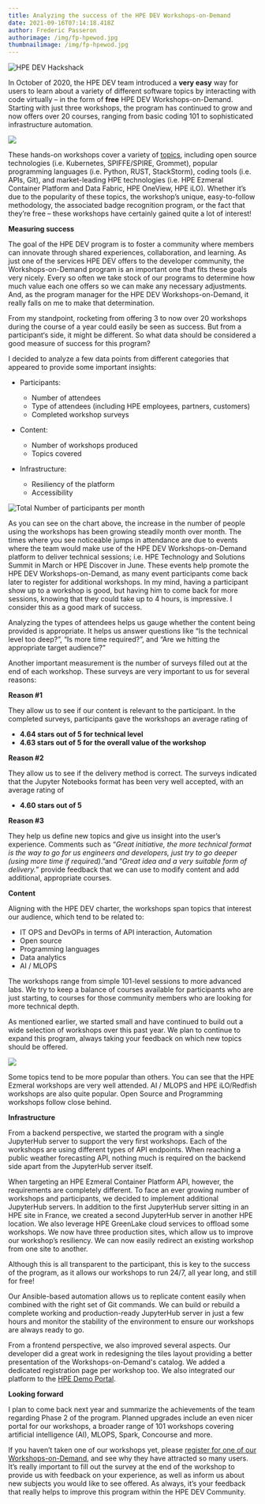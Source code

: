 ```yaml
---
title: Analyzing the success of the HPE DEV Workshops-on-Demand
date: 2021-09-16T07:14:18.418Z
author: Frederic Passeron
authorimage: /img/fp-hpewod.jpg
thumbnailimage: /img/fp-hpewod.jpg
---
```

![](/img/wodanalysisblog1.png "HPE DEV Hackshack")

In October of 2020, the HPE DEV team introduced a **very easy** way for users to learn about a variety of different software topics by interacting with code virtually – in the form of **free** HPE DEV Workshops-on-Demand. Starting with just three workshops, the program has continued to grow and now offers over 20 courses, ranging from basic coding 101 to sophisticated infrastructure automation.

![](/img/wodanalysisblog2.png)

These hands-on workshops cover a variety of [topics](https://hackshack.hpedev.io/workshops), including open source technologies (i.e. Kubernetes, SPIFFE/SPIRE, Grommet), popular programming languages (i.e. Python, RUST, StackStorm), coding tools (i.e. APIs, Git), and market-leading HPE technologies (i.e. HPE Ezmeral Container Platform and Data Fabric, HPE OneView, HPE iLO). Whether it’s due to the popularity of these topics, the workshop’s unique, easy-to-follow methodology, the associated badge recognition program, or the fact that they’re free – these workshops have certainly gained quite a lot of interest!

**Measuring success**

The goal of the HPE DEV program is to foster a community where members can innovate through shared experiences, collaboration, and learning. As just one of the services HPE DEV offers to the developer community, the Workshops-on-Demand program is an important one that fits these goals very nicely. Every so often we take stock of our programs to determine how much value each one offers so we can make any necessary adjustments. And, as the program manager for the HPE DEV Workshops-on-Demand, it really falls on me to make that determination.

From my standpoint, rocketing from offering 3 to now over 20 workshops during the course of a year could easily be seen as success. But from a participant‘s side, it might be different. So what data should be considered a good measure of success for this program?

I decided to analyze a few data points from different categories that appeared to provide some important insights:

* Participants:

  * Number of attendees
  * Type of attendees (including HPE employees, partners, customers)
  * Completed workshop surveys
* Content:

  * Number of workshops produced
  * Topics covered
* Infrastructure:

  * Resiliency of the platform
  * Accessibility

![](/img/wodanalysisblog3.png "Total Number of participants per month")

As you can see on the chart above, the increase in the number of people using the workshops has been growing steadily month over month. The times where you see noticeable jumps in attendance are due to events where the team would make use of the HPE DEV Workshops-on-Demand platform to deliver technical sessions; i.e. HPE Technology and Solutions Summit in March or HPE Discover in June. These events help promote the HPE DEV Workshops-on-Demand, as many event participants come back later to register for additional workshops. In my mind, having a participant show up to a workshop is good, but having him to come back for more sessions, knowing that they could take up to 4 hours, is impressive. I consider this as a good mark of success.

Analyzing the types of attendees helps us gauge whether the content being provided is appropriate. It helps us answer questions like “Is the technical level too deep?”, “Is more time required?”, and “Are we hitting the appropriate target audience?”

Another important measurement is the number of surveys filled out at the end of each workshop. These surveys are very important to us for several reasons:

**Reason #1**

They allow us to see if our content is relevant to the participant. In the completed surveys, participants gave the workshops an average rating of

* **4.64 stars out of 5 for technical level**
* **4.63 stars out of 5 for the overall value of the workshop**

**Reason #2**

They allow us to see if the delivery method is correct. The surveys indicated that the Jupyter Notebooks format has been very well accepted, with an average rating of

* **4.60 stars out of 5**

**Reason #3**

They help us define new topics and give us insight into the user’s experience. Comments such as “*Great initiative, the more technical format is the way to go for us engineers and developers, just try to go deeper (using more time if required)*.”and “*Great idea and a very suitable form of delivery.*” provide feedback that we can use to modify content and add additional, appropriate courses.

**Content**

Aligning with the HPE DEV charter, the workshops span topics that interest our audience, which tend to be related to:

* IT OPS and DevOPs in terms of API interaction, Automation
* Open source
* Programming languages
* Data analytics
* AI / MLOPS

The workshops range from simple 101-level sessions to more advanced labs. We try to keep a balance of courses available for participants who are just starting, to courses for those community members who are looking for more technical depth.

As mentioned earlier, we started small and have continued to build out a wide selection of workshops over this past year. We plan to continue to expand this program, always taking your feedback on which new topics should be offered.

![](/img/wodanalysisblog4.png)

Some topics tend to be more popular than others. You can see that the HPE Ezmeral workshops are very well attended. AI / MLOPS and HPE iLO/Redfish workshops are also quite popular. Open Source and Programming workshops follow close behind.

**Infrastructure**

From a backend perspective, we started the program with a single JupyterHub server to support the very first workshops. Each of the workshops are using different types of API endpoints. When reaching a public weather forecasting API, nothing much is required on the backend side apart from the JupyterHub server itself.

When targeting an HPE Ezmeral Container Platform API, however, the requirements are completely different. To face an ever growing number of workshops and participants, we decided to implement additional JupyterHub servers. In addition to the first JupyterHub server sitting in an HPE site in France, we created a second JupyterHub server in another HPE location. We also leverage HPE GreenLake cloud services to offload some workshops. We now have three production sites, which allow us to improve our workshop’s resiliency. We can now easily redirect an existing workshop from one site to another.

Although this is all transparent to the participant, this is key to the success of the program, as it allows our workshops to run 24/7, all year long, and still for free!

Our Ansible-based automation allows us to replicate content easily when combined with the right set of Git commands. We can build or rebuild a complete working and production-ready JupyterHub server in just a few hours and monitor the stability of the environment to ensure our workshops are always ready to go.

From a frontend perspective, we also improved several aspects. Our developer did a great work in redesigning the tiles layout providing a better presentation of the Workshops-on-Demand's catalog. We added a dedicated registration page per workshop too. We also integrated our platform to the [HPE Demo Portal](https://hpedemoportal.ext.hpe.com/).

**Looking forward**

I plan to come back next year and summarize the achievements of the team regarding Phase 2 of the program. Planned upgrades include an even nicer portal for our workshops, a broader range of 101 workshops covering artificial intelligence (AI), MLOPS, Spark, Concourse and more.

If you haven’t taken one of our workshops yet, please [register for one of our Workshops-on-Demand](https://hackshack.hpedev.io/workshops), and see why they have attracted so many users. It’s really important to fill out the survey at the end of the workshop to provide us with feedback on your experience, as well as inform us about new subjects you would like to see offered. As always, it’s your feedback that really helps to improve this program within the HPE DEV Community.